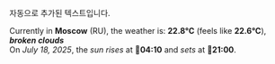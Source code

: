 
자동으로 추가된 텍스트입니다.

<!--START_SECTION:weather:moscow-->
Currently in **Moscow** (RU), the weather is: **22.8°C** (feels like **22.6°C**), ***broken clouds***<br/>
On *July 18, 2025*, the *sun rises* at 🌅**04:10** and *sets* at 🌇**21:00**.
<!--END_SECTION:weather-->
